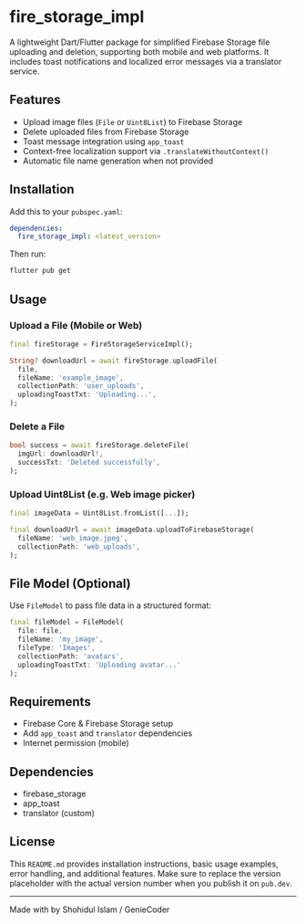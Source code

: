 # fire_storage_impl

A lightweight Dart/Flutter package for simplified Firebase Storage file uploading and deletion, supporting both mobile and web platforms. It includes toast notifications and localized error messages via a translator service.

## Features

- Upload image files (`File` or `Uint8List`) to Firebase Storage
- Delete uploaded files from Firebase Storage
- Toast message integration using `app_toast`
- Context-free localization support via `.translateWithoutContext()`
- Automatic file name generation when not provided

## Installation

Add this to your `pubspec.yaml`:

```yaml
dependencies:
  fire_storage_impl: <latest_version>
```

Then run:

```bash
flutter pub get
```

## Usage

### Upload a File (Mobile or Web)

```dart
final fireStorage = FireStorageServiceImpl();

String? downloadUrl = await fireStorage.uploadFile(
  file,
  fileName: 'example_image',
  collectionPath: 'user_uploads',
  uploadingToastTxt: 'Uploading...',
);
```

### Delete a File

```dart
bool success = await fireStorage.deleteFile(
  imgUrl: downloadUrl!,
  successTxt: 'Deleted successfully',
);
```

### Upload Uint8List (e.g. Web image picker)

```dart
final imageData = Uint8List.fromList([...]);

final downloadUrl = await imageData.uploadToFirebaseStorage(
  fileName: 'web_image.jpeg',
  collectionPath: 'web_uploads',
);
```

## File Model (Optional)

Use `FileModel` to pass file data in a structured format:

```dart
final fileModel = FileModel(
  file: file,
  fileName: 'my_image',
  fileType: 'Images',
  collectionPath: 'avatars',
  uploadingToastTxt: 'Uploading avatar...'
);
```

## Requirements

- Firebase Core & Firebase Storage setup
- Add `app_toast` and `translator` dependencies
- Internet permission (mobile)

## Dependencies

- firebase_storage
- app_toast
- translator (custom)

## License

This `README.md` provides installation instructions, basic usage examples, error handling, and additional features. Make sure to replace the version placeholder with the actual version number when you publish it on `pub.dev`.

---

Made with by Shohidul Islam / GenieCoder

